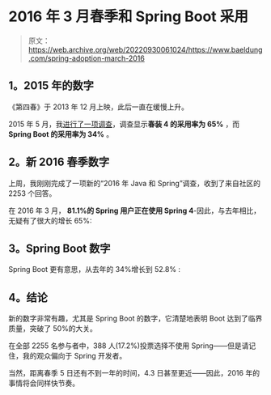 # 2016 年 3 月春季和 Spring Boot 采用

> 原文：<https://web.archive.org/web/20220930061024/https://www.baeldung.com/spring-adoption-march-2016>

## 1。2015 年的数字

《第四春》于 2013 年 12 月上映，此后一直在缓慢上升。

2015 年 5 月，我[进行了一项调查](/web/20221208143837/https://www.baeldung.com/java-8-spring-4-and-spring-boot-adoption)，调查显示**春装 4 的采用率为 65%** ，而 **Spring Boot 的采用率为 34%** 。

## **2。新 2016 春季数字**

上周，我刚刚完成了一项新的“2016 年 Java 和 Spring”调查，收到了来自社区的 2253 个回答。

在 2016 年 3 月， **81.1%的 Spring 用户正在使用 Spring 4**-因此，与去年相比，无疑有了很大的增长 65%:

## 3。Spring Boot 数字

Spring Boot 更有意思，从去年的 34%增长到 52.8% :

## 4。结论

新的数字非常有趣，尤其是 Spring Boot 的数字，它清楚地表明 Boot 达到了临界质量，突破了 50%的大关。

在全部 2255 名参与者中，388 人(17.2%)投票选择不使用 Spring——但是请记住，我的观众偏向于 Spring 开发者。

当然，距离春季 5 日还有不到一年的时间，4.3 日甚至更近——因此，2016 年的事情将会同样快节奏。
